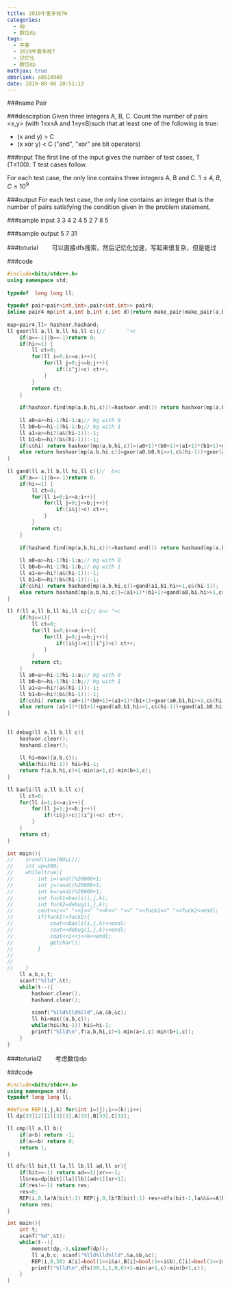 ```yaml
---
title: 2019牛客多校7H
categories:
  - dp
  - 数位dp
tags:
  - 牛客
  - 2019牛客多校7
  - 记忆化
  - 数位dp
mathjax: true
abbrlink: a8614940
date: 2019-08-08 20:51:13
---
```


###name
Pair

###descirption
Given three integers A, B, C. Count the number of pairs &lt;x,y&gt; (with 
1≤x≤A and 1≤y≤B)such that at least one of the following is true:
- (x and y) > C
- (x xor y) < C
("and", "xor" are bit operators)

<!---more-->

###input
The first line of the input gives the number of test cases, T (T≤100).  T test cases follow.

For each test case, the only line contains three integers A, B and C.
$1≤A,B,C≤10^9$

###output
For each test case, the only line contains an integer that is the number of pairs satisfying the condition given in the problem statement.

###sample input
3
3 4 2
4 5 2
7 8 5

###sample output
5
7
31

###toturial
&emsp;&emsp;可以直接dfs搜索，然后记忆化加速，写起来很复杂，但是能过

###code
```cpp
#include<bits/stdc++.h>
using namespace std;
 
typedef  long long ll;
 
typedef pair<pair<int,int>,pair<int,int>> pair4;
inline pair4 mp(int a,int b,int c,int d){return make_pair(make_pair(a,b),make_pair(c,d));}
 
map<pair4,ll> hashxor,hashand;
ll gxor(ll a,ll b,ll hi,ll c){//       ^<c
    if(a==-1||b==-1)return 0;
    if(hi<=1) {
        ll ct=0;
        for(ll i=0;i<=a;i++){
            for(ll j=0;j<=b;j++){
                if((i^j)<c) ct++;
            }
        }
        return ct;
    }
 
    if(hashxor.find(mp(a,b,hi,c))!=hashxor.end()) return hashxor[mp(a,b,hi,c)];
 
    ll a0=a>=hi-1?hi-1:a;// bg with 0
    ll b0=b>=hi-1?hi-1:b;// bg with 1
    ll a1=a>=hi?(a&(hi-1)):-1;
    ll b1=b>=hi?(b&(hi-1)):-1;
    if(c&hi) return hashxor[mp(a,b,hi,c)]=(a0+1)*(b0+1)+(a1+1)*(b1+1)+gxor(a0,b1,hi>>1,c&(hi-1))+gxor(a1,b0,hi>>1,c&(hi-1));
    else return hashxor[mp(a,b,hi,c)]=gxor(a0,b0,hi>>1,c&(hi-1))+gxor(a1,b1,hi>>1,c&(hi-1));
}
 
ll gand(ll a,ll b,ll hi,ll c){//  &>c
    if(a==-1||b==-1)return 0;
    if(hi<=1) {
        ll ct=0;
        for(ll i=0;i<=a;i++){
            for(ll j=0;j<=b;j++){
                if((i&j)>c) ct++;
            }
        }
        return ct;
    }
 
    if(hashand.find(mp(a,b,hi,c))!=hashand.end()) return hashand[mp(a,b,hi,c)];
 
    ll a0=a>=hi-1?hi-1:a;// bg with 0
    ll b0=b>=hi-1?hi-1:b;// bg with 1
    ll a1=a>=hi?(a&(hi-1)):-1;
    ll b1=b>=hi?(b&(hi-1)):-1;
    if(c&hi) return hashand[mp(a,b,hi,c)]=gand(a1,b1,hi>>1,c&(hi-1));
    else return hashand[mp(a,b,hi,c)]=(a1+1)*(b1+1)+gand(a0,b1,hi>>1,c&(hi-1))+gand(a1,b0,hi>>1,c&(hi-1))+gand(a0,b0,hi>>1,c&(hi-1));
}
 
ll f(ll a,ll b,ll hi,ll c){// &>c ^<c
    if(hi<=1){
        ll ct=0;
        for(ll i=0;i<=a;i++){
            for(ll j=0;j<=b;j++){
                if((i&j)>c||(i^j)<c) ct++;
            }
        }
        return ct;
    }
    ll a0=a>=hi-1?hi-1:a;// bg with 0
    ll b0=b>=hi-1?hi-1:b;// bg with 1
    ll a1=a>=hi?(a&(hi-1)):-1;
    ll b1=b>=hi?(b&(hi-1)):-1;
    if(c&hi) return (a0+1)*(b0+1)+(a1+1)*(b1+1)+gxor(a0,b1,hi>>1,c&(hi-1))+gxor(a1,b0,hi>>1,c&(hi-1));// ^ ^  & &
    else return (a1+1)*(b1+1)+gand(a0,b1,hi>>1,c&(hi-1))+gand(a1,b0,hi>>1,c&(hi-1))+f(a0,b0,hi>>1,c&(hi-1));
}
 
 
ll debug(ll a,ll b,ll c){
    hashxor.clear();
    hashand.clear();
 
    ll hi=max({a,b,c});
    while(hi&(hi-1)) hi&=hi-1;
    return f(a,b,hi,c)+1-min(a+1,c)-min(b+1,c);
}
 
ll baoli(ll a,ll b,ll c){
    ll ct=0;
    for(ll i=1;i<=a;i++){
        for(ll j=1;j<=b;j++){
            if((i&j)>c||(i^j)<c) ct++;
        }
    }
    return ct;
}
 
int main(){
//    srand(time(NULL));
//    int up=300;
//    while(true){
//        int i=rand()%20000+1;
//        int j=rand()%20000+1;
//        int k=rand()%20000+1;
//        int fuck1=baoli(i,j,k);
//        int fuck2=debug(i,j,k);
//        cout<<i<<" "<<j<<" "<<k<<" "<<" "<<fuck1<<" "<<fuck2<<endl;
//        if(fuck1!=fuck2){
//            cout<<baoli(i,j,k)<<endl;
//            cout<<debug(i,j,k)<<endl;
//            cout<<i<<j<<k<<endl;
//            getchar();
//        }
//
//
//    }
    ll a,b,c,t;
    scanf("%lld",&t);
    while(t--){
        hashxor.clear();
        hashand.clear();
 
        scanf("%lld%lld%lld",&a,&b,&c);
        ll hi=max({a,b,c});
        while(hi&(hi-1)) hi&=hi-1;
        printf("%lld\n",f(a,b,hi,c)+1-min(a+1,c)-min(b+1,c));
    }
}
```

###toturial2
&emsp;&emsp;考虑数位dp

###code
```cpp
#include<bits/stdc++.h>
using namespace std;
typedef long long ll;

#define REP(i,j,k) for(int i=(j);i<=(k);i++)
ll dp[33][2][2][3][3],A[33],B[33],C[33];

ll cmp(ll a,ll b){
    if(a<b) return -1;
    if(a==b) return 0;
    return 1;
}

ll dfs(ll bit,ll la,ll lb,ll ad,ll xr){
    if(bit==-1) return ad==1||xr==-1;
    ll&res=dp[bit][la][lb][ad+1][xr+1];
    if(res!=-1) return res;
    res=0;
    REP(i,0,la?A[bit]:1) REP(j,0,lb?B[bit]:1) res+=dfs(bit-1,la&&i==A[bit],lb&&j==B[bit],ad?ad:cmp(i&j,C[bit]),xr?xr:cmp(i^j,C[bit]));
    return res;
}

int main(){
    int t;
    scanf("%d",&t);
    while(t--){
        memset(dp,-1,sizeof(dp));
        ll a,b,c; scanf("%lld%lld%lld",&a,&b,&c);
        REP(i,0,30) A[i]=bool(1<<i&a),B[i]=bool(1<<i&b),C[i]=bool(1<<i&c);
        printf("%lld\n",dfs(30,1,1,0,0)+1-min(a+1,c)-min(b+1,c));
    }
}

```
